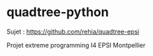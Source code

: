 # quadtree-python

Sujet : https://github.com/rehia/quadtree-epsi

Projet extreme programming I4 EPSI Montpellier

